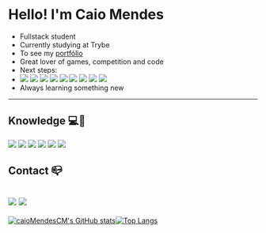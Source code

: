 # Hello! I'm Caio Mendes

  - Fullstack student 
  - Currently studying at Trybe
  - To see my <a rel="noreferrer noopener" href="https://caiomendescm.github.io/" target="_blank">portfólio</a>
  - Great lover of games, competition and code
  - Next steps: 
  - <img style="max-width: 100%" src="https://img.shields.io/badge/React-20232A?style=for-the-badge&logo=react&logoColor=61DAFB"> <img style="max-width: 100%" src="https://img.shields.io/badge/React_Router-CA4245?style=for-the-badge&logo=react-router&logoColor=white"> <img style="max-width: 100%" src="https://img.shields.io/badge/Redux-593D88?style=for-the-badge&logo=redux&logoColor=white"> <img style="max-width: 100%" src="https://img.shields.io/badge/Bootstrap-563D7C?style=for-the-badge&logo=bootstrap&logoColor=white"> <img style="max-width: 100%" src="https://img.shields.io/badge/eslint-3A33D1?style=for-the-badge&logo=eslint&logoColor=white"> <img style="max-width: 100%" src="https://img.shields.io/badge/MySQL-00000F?style=for-the-badge&logo=mysql&logoColor=white"> <img style="max-width: 100%" src="https://img.shields.io/badge/Node.js-339933?style=for-the-badge&logo=nodedotjs&logoColor=white"> <img style="max-width: 100%" src="https://img.shields.io/badge/MongoDB-4EA94B?style=for-the-badge&logo=mongodb&logoColor=white"> <img style="max-width: 100%" src="https://img.shields.io/badge/Python-FFD43B?style=for-the-badge&logo=python&logoColor=darkgreen">
  - Always learning something new 
--- 

## Knowledge 💻🚀

<img style="max-width: 100%" src="https://img.shields.io/badge/npm-CB3837?style=for-the-badge&logo=npm&logoColor=white"> <img style="max-width: 100%" src="https://img.shields.io/badge/Git-F05032?style=for-the-badge&logo=git&logoColor=white"> <img style="max-width: 100%" src="https://img.shields.io/badge/HTML5-E34F26?style=for-the-badge&logo=html5&logoColor=white"> <img style="max-width: 100%" src="https://img.shields.io/badge/CSS3-1572B6?style=for-the-badge&logo=css3&logoColor=white"> <img style="max-width: 100%" src="https://img.shields.io/badge/JavaScript-323330?style=for-the-badge&logo=javascript&logoColor=F7DF1E"> <img style="max-width: 100%" src="https://img.shields.io/badge/Java-00788D?style=for-the-badge&logo=java&logoColor=7F1917&">

## Contact 📪

<a rel="noreferrer noopener" target="_blank" href="https://www.linkedin.com/in/caio-mendes-74a368222/"><img style="max-width: 100%" src="https://img.shields.io/badge/LinkedIn-0077B5?style=for-the-badge&logo=linkedin&logoColor=white"></a>
<a rel="noreferrer noopener" target="_blank" href="mailto: cacammoreno@gmail.com"><img style="max-width: 100%" src="https://img.shields.io/badge/Gmail-EBEBEB?style=for-the-badge&logo=gmail&logoColor=red"></a>
---

[![caioMendesCM's GitHub stats](https://github-readme-stats.vercel.app/api?username=caioMendesCM&theme=github_dark)](https://github.com/caioMendesCM/github-readme-stats)[![Top Langs](https://github-readme-stats.vercel.app/api/top-langs/?username=caioMendesCM&theme=github_dark)](https://github.com/caioMendesCM/github-readme-stats)

<!-- créditos para a ideia: https://github.com/flash898 -->
